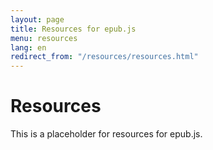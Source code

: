 ```yaml
---
layout: page
title: Resources for epub.js
menu: resources
lang: en
redirect_from: "/resources/resources.html"
---
```


# Resources

This is a placeholder for resources for epub.js.
